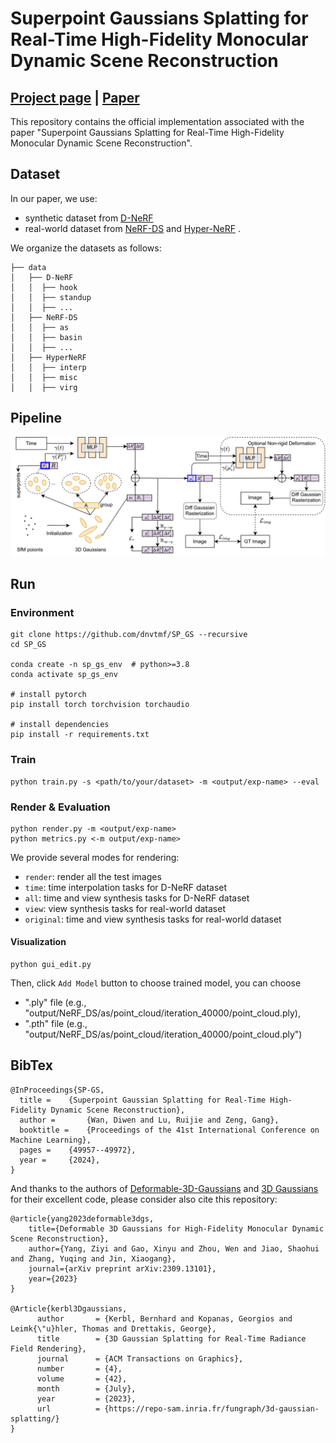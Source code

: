 # Superpoint Gaussians Splatting for Real-Time High-Fidelity Monocular Dynamic Scene Reconstruction

## [Project page](https://dnvtmf.github.io/SP_GS.github.io/) | [Paper](https://arxiv.org/abs/2406.03697)

This repository contains the official implementation associated with the paper "Superpoint Gaussians Splatting for Real-Time High-Fidelity Monocular Dynamic Scene Reconstruction".

## Dataset

In our paper, we use:

- synthetic dataset from [D-NeRF](https://www.albertpumarola.com/research/D-NeRF/index.html)
- real-world dataset from [NeRF-DS](https://jokeryan.github.io/projects/nerf-ds/) and [Hyper-NeRF](https://hypernerf.github.io/) .

We organize the datasets as follows:

```shell
├── data
│   ├── D-NeRF 
│   │  ├── hook
│   │  ├── standup 
│   │  ├── ...
│   ├── NeRF-DS
│   │  ├── as
│   │  ├── basin
│   │  ├── ...
│   ├── HyperNeRF
│   │  ├── interp
│   │  ├── misc
│   │  ├── virg
```

## Pipeline

![Teaser image](assets/architecture.png)

## Run

### Environment

```shell
git clone https://github.com/dnvtmf/SP_GS --recursive
cd SP_GS

conda create -n sp_gs_env  # python>=3.8
conda activate sp_gs_env

# install pytorch
pip install torch torchvision torchaudio

# install dependencies
pip install -r requirements.txt
```

### Train

```shell
python train.py -s <path/to/your/dataset> -m <output/exp-name> --eval
```

### Render & Evaluation

```shell
python render.py -m <output/exp-name>
python metrics.py <-m output/exp-name>
```

We provide several modes for rendering:

- `render`: render all the test images
- `time`: time interpolation tasks for D-NeRF dataset
- `all`: time and view synthesis tasks for D-NeRF dataset
- `view`: view synthesis tasks for real-world dataset
- `original`: time and view synthesis tasks for real-world dataset

#### Visualization

```
python gui_edit.py
```

Then, click
`Add Model` button to choose trained model, you can choose

- ".ply" file (e.g., "output/NeRF_DS/as/point_cloud/iteration_40000/point_cloud.ply),
- ".pth" file (e.g., "output/NeRF_DS/as/point_cloud/iteration_40000/point_cloud.ply")

## BibTex

```
@InProceedings{SP-GS,
  title = 	 {Superpoint Gaussian Splatting for Real-Time High-Fidelity Dynamic Scene Reconstruction},
  author =       {Wan, Diwen and Lu, Ruijie and Zeng, Gang},
  booktitle = 	 {Proceedings of the 41st International Conference on Machine Learning},
  pages = 	 {49957--49972},
  year = 	 {2024},
}

```

And thanks to the authors of [Deformable-3D-Gaussians](https://github.com/ingra14m/Deformable-3D-Gaussians) and  [3D Gaussians](https://repo-sam.inria.fr/fungraph/3d-gaussian-splatting/) for their excellent code, please consider also cite this repository:

```
@article{yang2023deformable3dgs,
    title={Deformable 3D Gaussians for High-Fidelity Monocular Dynamic Scene Reconstruction},
    author={Yang, Ziyi and Gao, Xinyu and Zhou, Wen and Jiao, Shaohui and Zhang, Yuqing and Jin, Xiaogang},
    journal={arXiv preprint arXiv:2309.13101},
    year={2023}
}

@Article{kerbl3Dgaussians,
      author       = {Kerbl, Bernhard and Kopanas, Georgios and Leimk{\"u}hler, Thomas and Drettakis, George},
      title        = {3D Gaussian Splatting for Real-Time Radiance Field Rendering},
      journal      = {ACM Transactions on Graphics},
      number       = {4},
      volume       = {42},
      month        = {July},
      year         = {2023},
      url          = {https://repo-sam.inria.fr/fungraph/3d-gaussian-splatting/}
}
```

